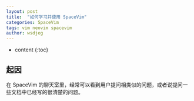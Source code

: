 ```yaml
---
layout: post
title:  "如何学习并使用 SpaceVim"
categories: SpaceVim
tags: vim neovim spacevim
author: wsdjeg
---
```


* content
{:toc}

## 起因

在 SpaceVim 的聊天室里，经常可以看到用户提问相类似的问题，或者说提问一些文档中已经写的很清楚的问题。
